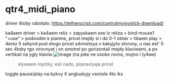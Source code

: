 # qtr4_midi_piano
 
driver 4toby rabotalo: https://tetherscript.com/controlmyjoystick-download/

ka4aem driver > ka4aem reliz > zapyskaem exe iz reliza > bind mouse1 "+use" > podxodim k pianine, pricel mejdy si i do 0-1 oktav >
tikaem play > 4erez 5 sekynd posl etogo pricel sdvinetsya v kakyjyto storony, u nas est' 5 sec 4toby rgo virovnyat i on smotrel
po gorizontali mejdy klaviwami, a po vertikali na ygly klaviw ![image](https://user-images.githubusercontent.com/60194995/131268982-a6aadd79-f8c1-4d71-8456-ada0f92dfbf1.png)
(na pike ne osobo rovno, mojno i ly4we)

  > slywaem myziky, esli nado, popravlyaja pricel

toggle pause/play na bykvy X angluskyjy vsmisle 4to iks
